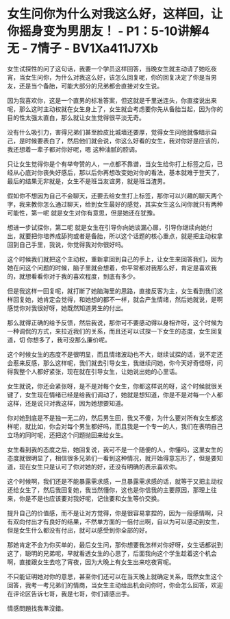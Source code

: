 # 女生问你为什么对我这么好，这样回，让你摇身变为男朋友！ - P1：5-10讲解4 无 - 7情子 - BV1Xa411J7Xb

女生试探性的问了这句话，我要一个学员这样回答，当晚女生就主动请了她吃夜宵，当女生问你，为什么对我这么好，该怎么回复呢，你的回复决定了你是当男友，还是当个备胎，可能大部分的兄弟都会直接对女生说。

因为我喜欢你，这是一个直男的标准答案，但这就是千里送连头，你直接说出来呢，那么这时主动权就在女生身上了，女生就会考虑要你先从备胎当起，因为你的目的性太强太直白，那么就让女生觉得很平淡无奇。

没有什么吸引力，害得兄弟们甚至脸皮比城墙还要厚，觉得女生问他就像暗示自己，是时候要表白了，然后他们就会说，你这么好看的女生，我对你好是应该的，我还想着一辈子都对你好呢，嗯 这种油腻的腔调。

只让女生觉得你是个有举夸赞的人，一点都不靠谱，当女生给你打上标签之后，已经从心底对你丧失好感后，那以后你再想改变她对你的看法，基本就难于登天了，最后的结果无非就是，女生不是班当友谊男，就是班当渣男。

假如你不想因为自己不会聊天，还要去给女生打上标签，那你可以兴趣的聊天两个字，我来教你怎么通过聊天，给到女生最好的感觉，其实女生这么问你就只有两种可能性，第一呢 就是女生对你有意思，但是她还在犹豫。

想进一步试探你，第二呢 就是女生在引导你向她谈漏心扉，引导你继续向她付出，就要把你培养成舔狗或者是备胎，所以这个话题的核心重点，就是把主动权拿回到自己手里，我说，你觉得我对你很好吗。

这个时候我们就把这个主动权，重新拿回到自己的手上，让女生来回答我们，因为她在问这个问题的时候，脑子里就会想着，你平常都对我那么好，肯定是喜欢我的，就想看看你对于我的喜欢程度，到底有多少。

但是我这样一回复呢，就打断了她脑海里的思路，直接反客为主，女生看到我们这样回复她，她肯定会觉得，和她想的都不一样，就会产生情绪，然后她就说，是啊 感觉你对我很好呀，她既然知道男生的付出。

那么就得正确的给予反馈，然后我说，那你可不要感动得以身相许呀，这个时候为一种调侃的方式，来拉近我们的关系，而且还可以试探一下女生的态度，女生回复道，切 你想多了，我可没那么廉价呢。

这个时候女生的态度不是很明显，而且情绪波动也不大，继续试探的话，说不定还会惹来反感，那么这样呢，我们就去引导女生，我继续问她，你今天好奇怪呀，问得我整个人都好紧张，现在就在引导女生，让她说出她的心里话。

女生就说，你还会紧张呀，是不是对每个女生，你都这样说的呀，这个时候就很关键了，女生现在情绪已经是给我们调动了，她就是想知道，你是不是对每一个人都这样，还是说只对我这样，因为她想要知道。

你对她到底是不是独一无二的，然后男生回，我又不傻，为什么要对所有女生都这样呢，就比如，你会对每个男生都好吗，而且我是一个专一的人，我们在表明自己立场的同时呢，还把这个问题抛回来给女生。

女生看到我的态度之后，她回复说，我可不是一个随便的人，你懂吗，这里女生的态度就很明显了，相信很多兄弟们一看到这种情况，就开始得意忘形了，但是要知道，现在女生只是认可了你对她的好，还没有明确的表示喜欢你。

这个时候啊，我们还是不能暴露需求感，一旦暴露需求感的话，就等于又把主动权还给女生了，然后我回复她，我当然懂你，这也是你信我的主要原因，那理上往来，你是不是也应该要对我好呢，记住要和女生等价交换。

提升自己的价值感，而不是让对方觉得，你是很容易拿捏的，因为一段感情啊，只有双向付出才有良好的结果，不然单方面的一倍付出啊，自以为可以感动到女生，但是女生什么都没有付出，就可以感受到你全部的好。

那她肯定不会为你买单的，最后女生问，那你想要我怎样对你好呀，女生话都说到这了，聪明的兄弟呢，早就看透女生的心思了，后面我向这个学生趁着这个机会啊，直接跟女生去吃了宵夜，因为大晚上有女生出来吃夜宵呢。

不只能证明她对你的意思，甚至你们还可以在当天晚上就确定关系，既然女生这个回答，我考一考兄弟们的情商，当女生主动给出机会问你时，你会怎么回答，欢迎在评论区告诉七哥，我是七哥，你们请感出手。

情感問題找我準沒錯。
